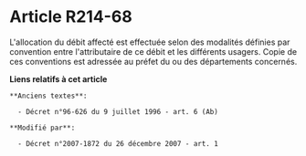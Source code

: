 # Article R214-68

L'allocation du débit affecté est effectuée selon des modalités définies par convention entre l'attributaire de ce débit et
les différents usagers. Copie de ces conventions est adressée au préfet du ou des départements concernés.

**Liens relatifs à cet article**

	**Anciens textes**:

	  - Décret n°96-626 du 9 juillet 1996 - art. 6 (Ab)

	**Modifié par**:

	  - Décret n°2007-1872 du 26 décembre 2007 - art. 1
